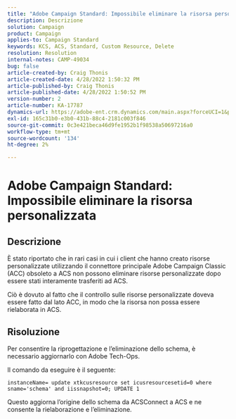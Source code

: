 ```yaml
---
title: "Adobe Campaign Standard: Impossibile eliminare la risorsa personalizzata"
description: Descrizione
solution: Campaign
product: Campaign
applies-to: Campaign Standard
keywords: KCS, ACS, Standard, Custom Resource, Delete
resolution: Resolution
internal-notes: CAMP-49034
bug: false
article-created-by: Craig Thonis
article-created-date: 4/28/2022 1:50:32 PM
article-published-by: Craig Thonis
article-published-date: 4/28/2022 1:50:52 PM
version-number: 2
article-number: KA-17787
dynamics-url: https://adobe-ent.crm.dynamics.com/main.aspx?forceUCI=1&pagetype=entityrecord&etn=knowledgearticle&id=2fd7af29-fac6-ec11-a7b6-0022480a10ee
exl-id: 165c31b0-e3b0-431b-88c4-2181c003f846
source-git-commit: 0c3e421beca46d9fe1952b1f98538a50697216a0
workflow-type: tm+mt
source-wordcount: '134'
ht-degree: 2%

---
```


# Adobe Campaign Standard: Impossibile eliminare la risorsa personalizzata

## Descrizione


È stato riportato che in rari casi in cui i client che hanno creato risorse personalizzate utilizzando il connettore principale Adobe Campaign Classic (ACC) obsoleto a ACS non possono eliminare risorse personalizzate dopo essere stati interamente trasferiti ad ACS.

Ciò è dovuto al fatto che il controllo sulle risorse personalizzate doveva essere fatto dal lato ACC, in modo che la risorsa non possa essere rielaborata in ACS.


## Risoluzione


Per consentire la riprogettazione e l’eliminazione dello schema, è necessario aggiornarlo con Adobe Tech-Ops.

Il comando da eseguire è il seguente:

`instanceName= update xtkcusresource set icusresourcesetid=0 where sname='schema' and iissnapshot=0; UPDATE 1`

Questo aggiorna l’origine dello schema da ACSConnect a ACS e ne consente la rielaborazione e l’eliminazione.
